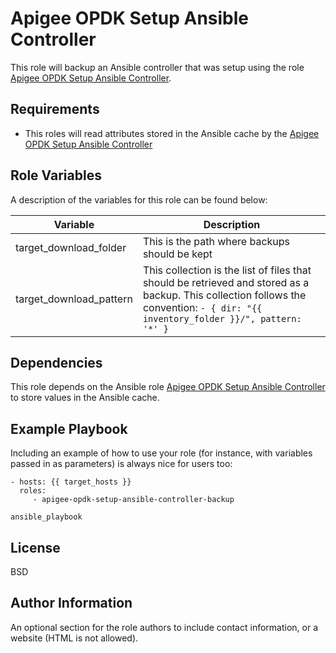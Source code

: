 Apigee OPDK Setup Ansible Controller
=========

This role will backup an Ansible controller that was setup using the role [Apigee OPDK Setup Ansible Controller](https://github.com/carlosfrias/apigee-opdk-setup-ansible-controller). 

Requirements
------------

* This roles will read attributes stored in the Ansible cache by the [Apigee OPDK Setup Ansible Controller](https://github.com/carlosfrias/apigee-opdk-setup-ansible-controller)

Role Variables
--------------

A description of the variables for this role can be found below: 

| Variable | Description |
| --- | --- |
| target_download_folder | This is the path where backups should be kept |
| target_download_pattern | This collection is the list of files that should be retrieved and stored as a backup. This collection follows the convention: `- { dir: "{{ inventory_folder }}/", pattern: '*' }` | 

Dependencies
------------

This role depends on the Ansible role [Apigee OPDK Setup Ansible Controller](https://github.com/carlosfrias/apigee-opdk-setup-ansible-controller) to store values in the Ansible cache. 

Example Playbook
----------------

Including an example of how to use your role (for instance, with variables passed in as parameters) is always nice for users too:

    - hosts: {{ target_hosts }}
      roles:
         - apigee-opdk-setup-ansible-controller-backup
         
    ansible_playbook      

License
-------

BSD

Author Information
------------------

An optional section for the role authors to include contact information, or a website (HTML is not allowed).
